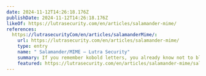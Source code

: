 ```yaml
---
date: 2024-11-12T14:26:18.176Z
publishDate: 2024-11-12T14:26:18.176Z
likeOf: https://lutrasecurity.com/en/articles/salamander-mime/
references:
  https://lutrasecurityCom/en/articles/salamanderMime/:
    url: https://lutrasecurity.com/en/articles/salamander-mime/
    type: entry
    name: " Salamander/MIME – Lutra Security"
    summary: If you remember kobold letters, you already know not to blindly trust emails. But it’s not just HTML emails that can be deceiving. In this article, we’ll take a look at S/MIME and how we can use the concept of invisible salamanders to craft messages that tell each recipient a different story. Let’s talk about Salamander/MIME.
    featured: https://lutrasecurity.com/en/articles/salamander-mime/salamander_mime_social.png
---
```

